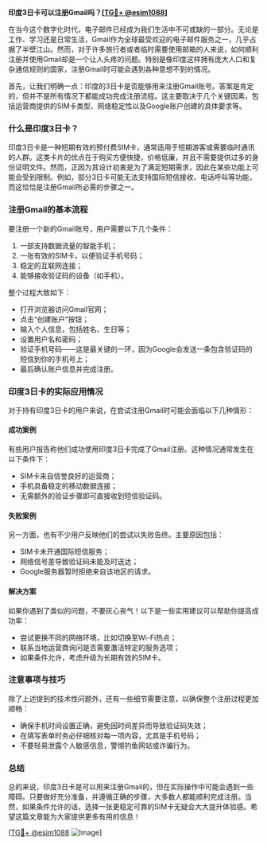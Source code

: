 **印度3日卡可以注册Gmail吗？[[TG💪+ @esim1088](https://t.me/s/esim1088)]**

在当今这个数字化时代，电子邮件已经成为我们生活中不可或缺的一部分。无论是工作、学习还是日常生活，Gmail作为全球最受欢迎的电子邮件服务之一，几乎占据了半壁江山。然而，对于许多旅行者或者临时需要使用邮箱的人来说，如何顺利注册并使用Gmail却是一个让人头疼的问题。特别是像印度这样拥有庞大人口和复杂通信规则的国家，注册Gmail时可能会遇到各种意想不到的情况。

首先，让我们明确一点：印度的3日卡是否能够用来注册Gmail账号。答案是肯定的，但并不是所有情况下都能成功完成注册流程。这主要取决于几个关键因素，包括运营商提供的SIM卡类型、网络稳定性以及Google账户创建的具体要求等。

### 什么是印度3日卡？

印度3日卡是一种短期有效的预付费SIM卡，通常适用于短期游客或需要临时通讯的人群。这类卡片的优点在于购买方便快捷，价格低廉，并且不需要提供过多的身份证明文件。然而，正因为其设计初衷是为了满足短期需求，因此在某些功能上可能会受到限制。例如，部分3日卡可能无法支持国际短信接收、电话呼叫等功能，而这恰恰是注册Gmail所必需的步骤之一。

### 注册Gmail的基本流程

要注册一个新的Gmail账号，用户需要以下几个条件：
1. 一部支持数据流量的智能手机；
2. 一张有效的SIM卡，以便验证手机号码；
3. 稳定的互联网连接；
4. 能够接收验证码的设备（如手机）。

整个过程大致如下：
- 打开浏览器访问Gmail官网；
- 点击“创建账户”按钮；
- 输入个人信息，包括姓名、生日等；
- 设置用户名和密码；
- 验证手机号码——这是最关键的一环，因为Google会发送一条包含验证码的短信到你的手机号上；
- 最后确认账户信息并完成注册。

### 印度3日卡的实际应用情况

对于持有印度3日卡的用户来说，在尝试注册Gmail时可能会面临以下几种情形：

#### 成功案例
有些用户报告称他们成功使用印度3日卡完成了Gmail注册。这种情况通常发生在以下条件下：
- SIM卡来自信誉良好的运营商；
- 手机具备稳定的移动数据连接；
- 无需额外的验证步骤即可直接收到短信验证码。

#### 失败案例
另一方面，也有不少用户反映他们的尝试以失败告终。主要原因包括：
- SIM卡未开通国际短信服务；
- 网络信号差导致验证码未能及时送达；
- Google服务器暂时拒绝来自该地区的请求。

#### 解决方案
如果你遇到了类似的问题，不要灰心丧气！以下是一些实用建议可以帮助你提高成功率：
- 尝试更换不同的网络环境，比如切换至Wi-Fi热点；
- 联系当地运营商询问是否需要激活特定的服务选项；
- 如果条件允许，考虑升级为长期有效的SIM卡。

### 注意事项与技巧

除了上述提到的技术性问题外，还有一些细节需要注意，以确保整个注册过程更加顺畅：
- 确保手机时间设置正确，避免因时间差异而导致验证码失效；
- 在填写表单时务必仔细核对每一项内容，尤其是手机号码；
- 不要轻易泄露个人敏感信息，警惕钓鱼网站或诈骗行为。

### 总结

总的来说，印度3日卡是可以用来注册Gmail的，但在实际操作中可能会遇到一些障碍。只要做好充分准备，并遵循正确的步骤，大多数人都能顺利完成注册。当然，如果条件允许的话，选择一张更稳定可靠的SIM卡无疑会大大提升体验感。希望这篇文章能为大家提供更多有用的信息！

[[TG💪+ @esim1088](https://t.me/s/esim1088) ![Image](https://i.postimg.cc/4NQfJmqS/Snipaste-2025-05-13-00-14-12.png)]